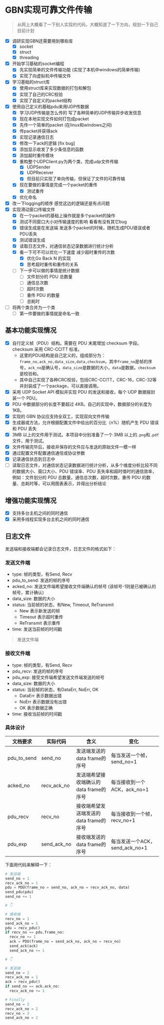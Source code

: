 # GBN实现可靠文件传输

> 从网上大概看了一下别人实现的代码，大概知道了一下方向，规划一下自己目前计划

- [x] 调研实现GBN还需要用到哪些库
  - [x] socket
  - [x] struct
  - [x] threading
- [x] 开始学习基础的socket编程
  - [x] 先实现简单的文件传输功能 (实现了本机中windows的简单传输)
  - [x] 实现了向虚拟机中传输文件
- [x] 学习基础的struct库
  - [x] 使用struct库来实现数据的打包和解包
  - [x] 实现了自己的CRC校验
  - [x] 实现了自定义的packet结构
- [x] 使用自己定义的基础pdu来用UDP传数据
  - [x] 学习UDP传输是怎么传的 写了各种简单的UDP传输异步收发信息
  - [x] 现在本地实现文件如何打包成packet
  - [x] 先传一个简单的packet (在linux和windows之间)
  - [x] 传packet并获得ack
  - [x] 实现记录通信日志
  - [x] 修改一下ack的逻辑 [fix bug]
  - [x] 添加显示收发了多少条信息的函数
  - [x] 添加超时重传模块
  - [x] 重构整个UDPClient.py为两个类，完成udp文件传输
    - [x] UDPSender
    - [x] UDPReceiver
    - [x] 但目前只实现了单向传输，但保证了文件的可靠传输
  - [x] 现在要做的事情是完成一个packet的重传
    - [x] 测试重传
  - [x] 优化命名
- [x] 改一下logging的顺序 感觉这边的逻辑还是有点问题
- [x] 实现滑动窗口传输文件
  - [x] 在一个packet的基础上操作就是多个packet的操作
  - [x] 测试不同窗口大小对传输速度的影响 看看有没有其它bug
  - [x] 错误生成是在发送端 发送多个packet的时候，随机生成PDU错误或者PDU丢失
  - [x] 测试错误生成
  - [x] 读取日志文件，对通信状态记录数据进行统计分析
  - [x] 看一下可不可以优化一下速度 减少超时重传的次数
    - [x] 优化Go Back N 的实现
    - [x] 思考超时重传和重传的关系
  - [ ] 下一步可以做的事情是统计数据
    - [ ] 文件划分的 PDU 总数量
    - [ ] 通信总次数
    - [ ] 超时次数
    - [ ] 重传 PDU 的数量
    - [ ] 总耗时
- [ ] 将两个类合并为一个类
  - [ ] 第一件要做的事情就是命名一致

## 基本功能实现情况

- [x] 自行定义帧（PDU）结构。需要在 PDU 末尾增加 checksum 字段。checksum 采用
CRC-CCITT 标准。
  - 这里的PDU结构是自己定义的，组成部分为：`frame_no,ack_no,data_size,data,checksum`，其中`frame_no`是帧的序号，`ack_no`是确认号，`data_size`是数据的大小，`data`是数据，`checksum`是校验和。
  - 其中自己实现了各种CRC校验，包括CRC-CCITT，CRC-16，CRC-32等并封装成了一个package，可以直接调用。
- [x] 采用 UDP Socket API 模拟并实现 PDU 的发送和接收，每个 UDP 数据报封装一个
PDU。
- [x] PDU 中数据部分的长度不要超过 4KB。自己的实现中，数据部分的长度为1KB。
- [x] 实现的 GBN 协议应支持全双工，实现双向文件传输
- [x] 生成器或方法，允许根据配置文件中给出的百分比（n%）随机产生 PDU 错误和 PDU 丢失
- [x] 3MB 以上的文件用于测试。本项目中分别准备了一个 3MB 以上的`.png`和`.pdf`文件，用于测试。
- [x] 文件传输完毕后，接收并保存的文件应与发送的原始文件一模一样
- [x] 通过配置文件配置通信通信或协议参数
- [x] 记录通信状态到日志中
- [ ] 读取日志文件，对通信状态记录数据进行统计分析，从多个维度分析比较不同的数据大小、窗口大小、PDU 错误率、PDU 丢失率和超时值时的通信效率，例如：文件划分的 PDU 总数量，通信总次数，超时次数，重传 PDU 的数量、总耗时等，可以用图表表示，并得出分析结论

## 增强功能实现情况

- [x] 支持多台主机之间的同时通信
- [x] 采用多线程实现多台主机之间的同时通信

## 日志文件

发送端和接收端都会记录日志文件，日志文件的格式如下：

### 发送文件端

- type: 帧的类型，有Send, Recv
- pdu_to_send: 发送的帧的序号
- acked_no: 发送文件端希望接收文件端确认的帧号 (该帧号-1则是已被确认的帧号，累计确认)
- data_size: 数据的大小
- status: 当前帧的状态，有New, Timeout, ReTransmit
  - New 表示新发送的帧
  - Timeout 表示超时重传
  - ReTransmit 表示重传
- time: 发送当前帧的时间戳

> 发送文件端

### 接收文件端

- type: 帧的类型，有Send, Recv
- pdu_recv: 发送的帧的序号
- pdu_exp: 接受文件端希望发送文件端发送的帧号
- data_size: 数据的大小
- status: 当前帧的状态，有DataErr, NoErr, OK
  - DataErr 表示数据出错
  - NoErr 表示数据没有出错
  - OK 表示数据正确
- time: 接收当前帧的时间戳

### 具体设计

| 文档要求 | 实际代码 | 含义 | 变化 |
| --- | --- | --- | --- |
| pdu_to_send | send_no | 发送端发送的data frame的序号 | 每当发送一个帧，send_no+1 |
| acked_no | recv_ack_no | 发送端希望接收端确认的data frame的序号 | 每当接收到一个ACK，ack_no+1 |
| pdu_recv | recv_no | 接收端希望发送端发送的data frame的序号 | 每当接收到一个帧，recv_no+1 |
| pdu_exp | send_ack_no | 接收端发送的data frame的序号 | 每当发送一个ACK，send_ack_no+1 |

下面用代码来解释一下：

```python
# 发送端
send_no = 1
recv_ack_no = 1
pdu = PDU(frame_no = send_no, ack_no = recv_ack_no, data)
send_pdu(pdu)
send_no += 1

# 👇

# 接收端
recv_no = 1
send_ack_no = 1
pdu = recv_pdu()
if recv_no == pdu.frame_no:
  recv_no += 1
  ack = PDU(frame_no = send_ack_no, ack_no = recv_no)
  send_ack(ack)
  send_ack_no += 1

# 👇

# 发送端
send_no = 2
recv_ack_no = 1
ack = recv_pdu()
if send_no == ack.ack_no:
  recv_ack_no += 1

# Finally
send_no = 2
recv_ack_no = 2
recv_no = 2
send_ack_no = 2
```